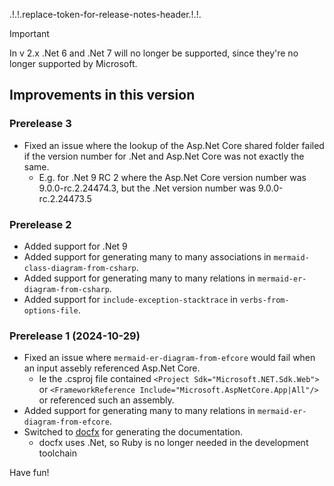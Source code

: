 .!.!.replace-token-for-release-notes-header.!.!.
> [!IMPORTANT]
> In v 2.x .Net 6 and .Net 7 will no longer be supported, since they're no longer supported by Microsoft.

## Improvements in this version
### Prerelease 3
- Fixed an issue where the lookup of the Asp.Net Core shared folder failed if the version number for .Net and Asp.Net Core was not exactly the same.
  - E.g. for .Net 9 RC 2 where the Asp.Net Core version number was 9.0.0-rc.2.24474.3, but the .Net version number was 9.0.0-rc.2.24473.5
### Prerelease 2
- Added support for .Net 9 
- Added support for generating many to many associations in `mermaid-class-diagram-from-csharp`.
- Added support for generating many to many relations in `mermaid-er-diagram-from-csharp`.
- Added support for `include-exception-stacktrace` in `verbs-from-options-file`.
### Prerelease 1 (2024-10-29)
- Fixed an issue where  `mermaid-er-diagram-from-efcore` would fail when an input assebly referenced Asp.Net Core. 
   - Ie the .csproj file contained `<Project Sdk="Microsoft.NET.Sdk.Web">` or `<FrameworkReference Include="Microsoft.AspNetCore.App|All"/>` or referenced such an assembly.
- Added support for generating many to many relations in `mermaid-er-diagram-from-efcore`.
- Switched to [docfx](https://dotnet.github.io/docfx/) for generating  the documentation. 
   - docfx uses .Net, so Ruby is no longer needed in the development toolchain

Have fun!